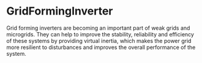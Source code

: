 # GridFormingInverter
Grid forming inverters are becoming an important part of weak grids and microgrids. They can help to improve the stability, reliability and efficiency of these systems by providing virtual inertia, which makes the power grid more resilient to disturbances and improves the overall performance of the system.
